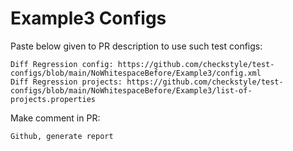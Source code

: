 # Example3 Configs
Paste below given to PR description to use such test configs:
```
Diff Regression config: https://github.com/checkstyle/test-configs/blob/main/NoWhitespaceBefore/Example3/config.xml
Diff Regression projects: https://github.com/checkstyle/test-configs/blob/main/NoWhitespaceBefore/Example3/list-of-projects.properties
```
Make comment in PR:
```
Github, generate report
```
